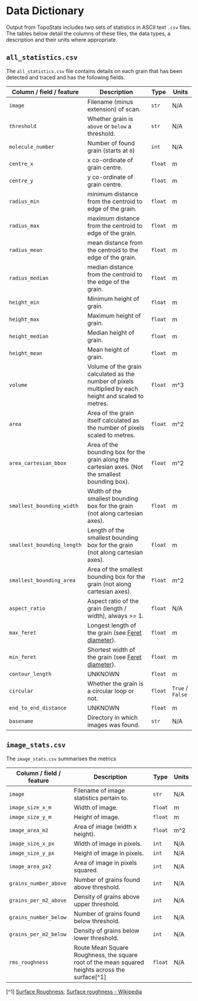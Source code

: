 # Data Dictionary

Output from TopoStats includes two sets of statistics in ASCII text `.csv` files. The tables below detail the columns of
these files, the data types, a description and their units where appropriate.

## `all_statistics.csv`

The `all_statistics.csv` file contains details on each grain that has been detected and traced and has the following fields.

| Column / field / feature   | Description                                                                                            | Type    | Units            |
| -------------------------- | ------------------------------------------------------------------------------------------------------ | ------- | ---------------- |
| `image`                    | Filename (minus extension) of scan.                                                                    | `str`   | N/A              |
| `threshold`                | Whether grain is `above` or `below` a threshold.                                                       | `str`   | N/A              |
| `molecule_number`          | Number of found grain (starts at `0`)                                                                  | `int`   | N/A              |
| `centre_x`                 | x co-ordinate of grain centre.                                                                         | `float` | m                |
| `centre_y`                 | y co-ordinate of grain centre.                                                                         | `float` | m                |
| `radius_min`               | minimum distance from the centroid to edge of the grain.                                               | `float` | m                |
| `radius_max`               | maximum distance from the centroid to edge of the grain.                                               | `float` | m                |
| `radius_mean`              | mean distance from the centroid to the edge of the grain.                                              | `float` | m                |
| `radius_median`            | median distance from the centroid to the edge of the grain.                                            | `float` | m                |
| `height_min`               | Minimum height of grain.                                                                               | `float` | m                |
| `height_max`               | Maximum height of grain.                                                                               | `float` | m                |
| `height_median`            | Median height of grain.                                                                                | `float` | m                |
| `height_mean`              | Mean height of grain.                                                                                  | `float` | m                |
| `volume`                   | Volume of the grain calculated as the number of pixels multiplied by each height and scaled to metres. | `float` | m^3              |
| `area`                     | Area of the grain itself calculated as the number of pixels scaled to metres.                          | `float` | m^2              |
| `area_cartesian_bbox`      | Area of the bounding box for the grain along the cartesian axes. (Not the smallest bounding box).      | `float` | m^2              |
| `smallest_bounding_width`  | Width of the smallest bounding box for the grain (not along cartesian axes).                           | `float` | m                |
| `smallest_bounding_length` | Length of the smallest bounding box for the grain (not along cartesian axes).                          | `float` | m                |
| `smallest_bounding_area`   | Area of the smallest bounding box for the grain (not along cartesian axes).                            | `float` | m^2              |
| `aspect_ratio`             | Aspect ratio of the grain (length / width), always >= 1.                                               | `float` | N/A              |
| `max_feret`                | Longest length of the grain (see [Feret diameter](https://en.wikipedia.org/wiki/Feret_diameter)).      | `float` | m                |
| `min_feret`                | Shortest width of the grain (see [Feret diameter](https://en.wikipedia.org/wiki/Feret_diameter)).      | `float` | m                |
| `contour_length`           | UNKNOWN                                                                                                | `float` | m                |
| `circular`                 | Whether the grain is a circular loop or not.                                                           | `float` | `True` / `False` |
| `end_to_end_distance`      | UNKNOWN                                                                                                | `float` | m                |
| `basename`                 | Directory in which images was found.                                                                   | `str`   | N/A              |

## `image_stats.csv`

The `image_stats.csv` summarises the metrics

| Column / field / feature | Description                                                                                     | Type    | Units |
| ------------------------ | ----------------------------------------------------------------------------------------------- | ------- | ----- |
| `image`                  | Filename of image statistics pertain to.                                                        | `str`   | N/A   |
| `image_size_x_m`         | Width of image.                                                                                 | `float` | m     |
| `image_size_y_m`         | Height of image.                                                                                | `float` | m     |
| `image_area_m2`          | Area of image (width x height).                                                                 | `float` | m^2   |
| `image_size_x_px`        | Width of image in pixels.                                                                       | `int`   | N/A   |
| `image_size_y_px`        | Height of image in pixels.                                                                      | `int`   | N/A   |
| `image_area_px2`         | Area of image in pixels squared.                                                                | `int`   | N/A   |
| `grains_number_above`    | Number of grains found above threshold.                                                         | `int`   | N/A   |
| `grains_per_m2_above`    | Density of grains above upper threshold.                                                        | `int`   | N/A   |
| `grains_number_below`    | Number of grains found below threshold.                                                         | `int`   | N/A   |
| `grains_per_m2_below`    | Density of grains below lower threshold.                                                        | `int`   | N/A   |
| `rms_roughness`          | Route Mean Square Roughness, the square root of the mean squared heights across the surface[^1] | `float` | N/A   |

[^1] [Surface Roughness](https://www.sciencedirect.com/topics/materials-science/surface-roughness); [Surface roughness -
Wikipedia](https://en.wikipedia.org/wiki/Surface_roughness)
